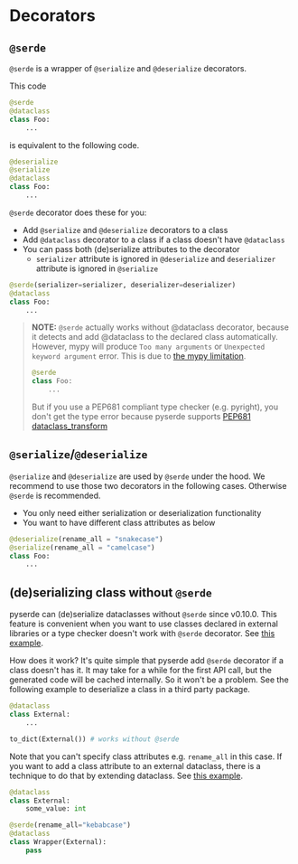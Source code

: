 # Decorators

## `@serde`

`@serde` is a wrapper of `@serialize` and `@deserialize` decorators.

This code
```python
@serde
@dataclass
class Foo:
    ...
```

is equivalent to the following code.

```python
@deserialize
@serialize
@dataclass
class Foo:
    ...
```

`@serde` decorator does these for you:
* Add `@serialize` and `@deserialize` decorators to a class
* Add `@dataclass` decorator to a class if a class doesn't have `@dataclass`
* You can pass both (de)serialize attributes to the decorator
    * `serializer` attribute is ignored in `@deserialize` and `deserializer` attribute is ignored in `@serialize`

```python
@serde(serializer=serializer, deserializer=deserializer)
@dataclass
class Foo:
    ...
```

> **NOTE:** `@serde` actually works without @dataclass decorator, because it detects and add @dataclass to the declared class automatically. However, mypy will produce `Too many arguments` or `Unexpected keyword argument` error. This is due to [the mypy limitation](https://mypy.readthedocs.io/en/stable/additional_features.html#caveats-known-issues).
>
> ```python
> @serde
> class Foo:
>     ...
> ```
>
> But if you use a PEP681 compliant type checker (e.g. pyright), you don't get the type error because pyserde supports [PEP681 dataclass_transform](https://peps.python.org/pep-0681/)


## `@serialize`/`@deserialize`

`@serialize` and `@deserialize` are used by `@serde` under the hood. We recommend to use those two decorators in the following cases. Otherwise `@serde` is recommended.
* You only need either serialization or deserialization functionality
* You want to have different class attributes as below

```python
@deserialize(rename_all = "snakecase")
@serialize(rename_all = "camelcase")
class Foo:
    ...
```

## (de)serializing class without `@serde`

pyserde can (de)serialize dataclasses without `@serde` since v0.10.0. This feature is convenient when you want to use classes declared in external libraries or a type checker doesn't work with `@serde` decorator. See [this example](https://github.com/yukinarit/pyserde/blob/main/examples/plain_dataclass.py).

How does it work? It's quite simple that pyserde add `@serde` decorator if a class doesn't has it. It may take for a while for the first API call, but the generated code will be cached internally. So it won't be a problem. See the following example to deserialize a class in a third party package.

```python
@dataclass
class External:
    ...

to_dict(External()) # works without @serde
```

Note that you can't specify class attributes e.g. `rename_all` in this case. If you want to add a class attribute to an external dataclass, there is a technique to do that by extending dataclass. See [this example](https://github.com/yukinarit/pyserde/blob/main/examples/plain_dataclass_class_attribute.py).

```python
@dataclass
class External:
    some_value: int

@serde(rename_all="kebabcase")
@dataclass
class Wrapper(External):
    pass
```
